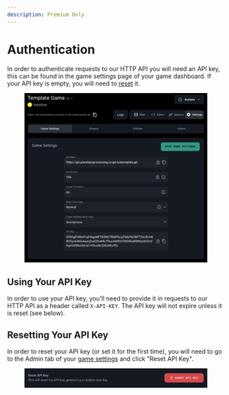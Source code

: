 ```yaml
---
description: Premium Only
---
```


# Authentication

In order to authenticate requests to our HTTP API you will need an API key, this can be found in the game settings page of your game dashboard. If your API key is empty, you will need to [reset](authentication.md#resetting-your-api-key) it.

<figure><img src="../.gitbook/assets/image (15).png" alt=""><figcaption></figcaption></figure>

## Using Your API Key

In order to use your API key, you'll need to provide it in requests to our HTTP API as a header called `X-API-KEY`. The API key will not expire unless it is reset (see below).

## Resetting Your API Key

In order to reset your API key (or set it for the first time), you will need to go to the Admin tab of your [game settings](https://panel.planetaryprocessing.io/games) and click "Reset API Key".

<figure><img src="../.gitbook/assets/image (1) (1) (1) (1).png" alt=""><figcaption></figcaption></figure>
